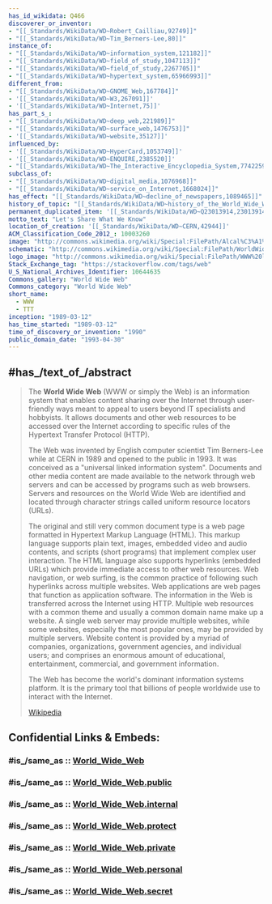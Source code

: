 ```yaml
---
has_id_wikidata: Q466
discoverer_or_inventor:
- "[[_Standards/WikiData/WD~Robert_Cailliau,92749]]"
- "[[_Standards/WikiData/WD~Tim_Berners-Lee,80]]"
instance_of:
- "[[_Standards/WikiData/WD~information_system,121182]]"
- "[[_Standards/WikiData/WD~field_of_study,1047113]]"
- "[[_Standards/WikiData/WD~field_of_study,2267705]]"
- "[[_Standards/WikiData/WD~hypertext_system,65966993]]"
different_from:
- "[[_Standards/WikiData/WD~GNOME_Web,167784]]"
- '[[_Standards/WikiData/WD~W3,267091]]'
- '[[_Standards/WikiData/WD~Internet,75]]'
has_part_s_:
- "[[_Standards/WikiData/WD~deep_web,221989]]"
- "[[_Standards/WikiData/WD~surface_web,1476753]]"
- '[[_Standards/WikiData/WD~website,35127]]'
influenced_by:
- '[[_Standards/WikiData/WD~HyperCard,1053749]]'
- '[[_Standards/WikiData/WD~ENQUIRE,2385520]]'
- "[[_Standards/WikiData/WD~The_Interactive_Encyclopedia_System,7742259]]"
subclass_of:
- "[[_Standards/WikiData/WD~digital_media,1076968]]"
- "[[_Standards/WikiData/WD~service_on_Internet,1668024]]"
has_effect: "[[_Standards/WikiData/WD~decline_of_newspapers,1089465]]"
history_of_topic: "[[_Standards/WikiData/WD~history_of_the_World_Wide_Web,1393866]]"
permanent_duplicated_item: '[[_Standards/WikiData/WD~Q23013914,23013914]]'
motto_text: "Let's Share What We Know"
location_of_creation: '[[_Standards/WikiData/WD~CERN,42944]]'
ACM_Classification_Code_2012_: 10003260
image: "http://commons.wikimedia.org/wiki/Special:FilePath/Alcal%C3%A1%20de%20Henares%20%28RPS%2008-04-2017%29%20Calle%20WWW%2C%20indicador.png"
schematic: "http://commons.wikimedia.org/wiki/Special:FilePath/WorldWideWebAroundWikipedia.png"
logo_image: "http://commons.wikimedia.org/wiki/Special:FilePath/WWW%20logo%20by%20Robert%20Cailliau.svg"
Stack_Exchange_tag: "https://stackoverflow.com/tags/web"
U_S_National_Archives_Identifier: 10644635
Commons_gallery: "World Wide Web"
Commons_category: "World Wide Web"
short_name:
  - WWW
  - TTT
inception: "1989-03-12"
has_time_started: "1989-03-12"
time_of_discovery_or_invention: "1990"
public_domain_date: "1993-04-30"
---
```


## #has_/text_of_/abstract 

> The **World Wide Web** (WWW or simply the Web) is an information system that enables content sharing over the Internet through user-friendly ways meant to appeal to users beyond IT specialists and hobbyists. It allows documents and other web resources to be accessed over the Internet according to specific rules of the Hypertext Transfer Protocol (HTTP).
>
> The Web was invented by English computer scientist Tim Berners-Lee while at CERN in 1989 and opened to the public in 1993. It was conceived as a "universal linked information system". Documents and other media content are made available to the network through web servers and can be accessed by programs such as web browsers. Servers and resources on the World Wide Web are identified and located through character strings called uniform resource locators (URLs).
>
> The original and still very common document type is a web page formatted in Hypertext Markup Language (HTML). This markup language supports plain text, images, embedded video and audio contents, and scripts (short programs) that implement complex user interaction. The HTML language also supports hyperlinks (embedded URLs) which provide immediate access to other web resources. Web navigation, or web surfing, is the common practice of following such hyperlinks across multiple websites. Web applications are web pages that function as application software. The information in the Web is transferred across the Internet using HTTP. Multiple web resources with a common theme and usually a common domain name make up a website. A single web server may provide multiple websites, while some websites, especially the most popular ones, may be provided by multiple servers. Website content is provided by a myriad of companies, organizations, government agencies, and individual users; and comprises an enormous amount of educational, entertainment, commercial, and government information.
>
> The Web has become the world's dominant information systems platform. It is the primary tool that billions of people worldwide use to interact with the Internet.
>
> [Wikipedia](https://en.wikipedia.org/wiki/World%20Wide%20Web) 


## Confidential Links & Embeds: 

### #is_/same_as :: [World_Wide_Web](/_Standards/Technology/IT/Computer_Network/World_Wide_Web.md) 

### #is_/same_as :: [World_Wide_Web.public](/_public/Technology/IT/Computer_Network/World_Wide_Web.public.md) 

### #is_/same_as :: [World_Wide_Web.internal](/_internal/Technology/IT/Computer_Network/World_Wide_Web.internal.md) 

### #is_/same_as :: [World_Wide_Web.protect](/_protect/Technology/IT/Computer_Network/World_Wide_Web.protect.md) 

### #is_/same_as :: [World_Wide_Web.private](/_private/Technology/IT/Computer_Network/World_Wide_Web.private.md) 

### #is_/same_as :: [World_Wide_Web.personal](/_personal/Technology/IT/Computer_Network/World_Wide_Web.personal.md) 

### #is_/same_as :: [World_Wide_Web.secret](/_secret/Technology/IT/Computer_Network/World_Wide_Web.secret.md)

